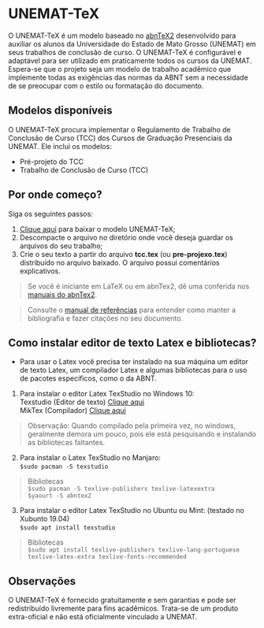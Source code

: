 # UNEMAT-TeX

O UNEMAT-TeX é um modelo baseado no [abnTeX2](http://www.abntex.net.br/) desenvolvido para auxiliar os alunos da Universidade do Estado de Mato Grosso (UNEMAT) em seus trabalhos de conclusão de curso. O UNEMAT-TeX é configurável e adaptável para ser utilizado em praticamente todos os cursos da UNEMAT. Espera-se que o projeto seja um modelo de trabalho acadêmico que implemente todas as exigências das normas da ABNT sem a necessidade de se preocupar com o estilo ou formatação do documento.

## Modelos disponíveis

O UNEMAT-TeX procura implementar o Regulamento de Trabalho de Conclusão de Curso (TCC) dos Cursos de Graduação Presenciais da UNEMAT. Ele inclui os modelos:

* Pré-projeto do TCC
* Trabalho de Conclusão de Curso (TCC)

## Por onde começo?

Siga os seguintes passos:

1. [Clique aqui](https://github.com/lkaranl/PRE-PROJETO-TCC-LATEX/archive/master.zip) para baixar o modelo UNEMAT-TeX;
2. Descompacte o arquivo no diretório onde você deseja guardar os arquivos do seu trabalho;
3. Crie o seu texto a partir do arquivo **tcc.tex** (ou **pre-projexo.tex**) distribuído no arquivo baixado. O arquivo possui comentários explicativos.

> Se você é iniciante em LaTeX ou em abnTex2, dê uma conferida nos [manuais do abnTex2](https://github.com/abntex/abntex2/wiki/PorOndeComecar).


> Consulte o [manual de referências](http://get-software.net/macros/latex/contrib/abntex2/doc/abntex2cite-alf.pdf) para entender como manter a bibliografia e fazer citações no seu documento.

## Como instalar editor de texto Latex e bibliotecas?
* Para usar o Latex você precisa ter instalado na sua máquina um editor de texto Latex, um compilador Latex e algumas bibliotecas para o uso de pacotes específicos, como o da ABNT.<br/>
1. Para instalar o editor Latex TexStudio no Windows 10:<br/>
Texstudio (Editor de texto) [Clique aqui](https://github.com/texstudio-org/texstudio/releases/download/2.12.14/texstudio-2.12.14-win-qt5.exe)<br/>
MikTex (Compilador) [Clique aqui](https://miktex.org/download/ctan/systems/win32/miktex/setup/windows-x64/basic-miktex-2.9.7031-x64.exe)<br/>
> Observação: Quando compilado pela primeira vez, no windows, geralmente demora um pouco, pois ele está pesquisando e instalando as bibliotecas faltantes. 

2. Para instalar o Latex TexStudio no Manjaro:<br/>
`$sudo pacman -S texstudio`<br/>
> Bibliotecas<br/>
`$sudo pacman -S texlive-publishers texlive-latexextra`<br/>
`$yaourt -S abntex2 `<br/>

3. Para instalar o editor Latex TexStudio no Ubuntu ou Mint: (testado no Xubunto 19.04)<br/>
`$sudo apt install texstudio`<br/>
> Bibliotecas<br/>
`$sudo apt install texlive-publishers texlive-lang-portuguese texlive-latex-extra texlive-fonts-recommended`


## Observações

O UNEMAT-TeX é fornecido gratuitamente e sem garantias e pode ser redistribuído livremente para fins acadêmicos. Trata-se de um produto extra-oficial e não está oficialmente vinculado a UNEMAT.
